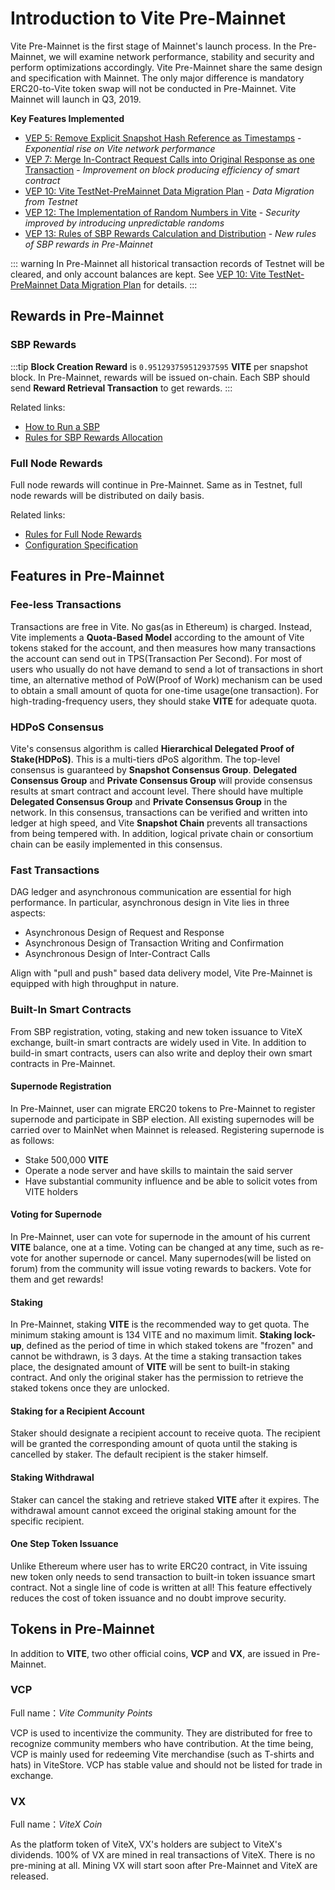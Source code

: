 # Introduction to Vite Pre-Mainnet <Badge text="2.x"/>

Vite Pre-Mainnet is the first stage of Mainnet's launch process. In the Pre-Mainnet, we will examine network performance, stability and security and perform optimizations accordingly.
Vite Pre-Mainnet share the same design and specification with Mainnet. The only major difference is mandatory ERC20-to-Vite token swap will not be conducted in Pre-Mainnet.
Vite Mainnet will launch in Q3, 2019.

**Key Features Implemented**

* [VEP 5: Remove Explicit Snapshot Hash Reference as Timestamps](/vep/vep-5.html) - *Exponential rise on Vite network performance*
* [VEP 7: Merge In-Contract Request Calls into Original Response as one Transaction](/vep/vep-7.html) - *Improvement on block producing efficiency of smart contract*
* [VEP 10: Vite TestNet-PreMainnet Data Migration Plan](/vep/vep-10.html) - *Data Migration from Testnet*
* [VEP 12: The Implementation of Random Numbers in Vite](/vep/vep-12.html) - *Security improved by introducing unpredictable randoms*
* [VEP 13: Rules of SBP Rewards Calculation and Distribution](/vep/vep-13.html) - *New rules of SBP rewards in Pre-Mainnet*

::: warning
In Pre-Mainnet all historical transaction records of Testnet will be cleared, and only account balances are kept. 
See [VEP 10: Vite TestNet-PreMainnet Data Migration Plan](/zh/vep/vep-10.html) for details.
:::

## Rewards in Pre-Mainnet

### SBP Rewards

:::tip
**Block Creation Reward** is `0.951293759512937595` **VITE** per snapshot block. In Pre-Mainnet, rewards will be issued on-chain. Each SBP should send **Reward Retrieval Transaction** to get rewards.
:::

Related links:

* [How to Run a SBP][sbp-manage]
* [Rules for SBP Rewards Allocation][sbp-reward]

### Full Node Rewards

Full node rewards will continue in Pre-Mainnet. Same as in Testnet, full node rewards will be distributed on daily basis. 

Related links:

* [Rules for Full Node Rewards][fullnode-reward]
* [Configuration Specification](../node/install.md#full-node-reward)

## Features in Pre-Mainnet

### Fee-less Transactions

Transactions are free in Vite. No gas(as in Ethereum) is charged. Instead, Vite implements a **Quota-Based Model** according to the amount of Vite tokens staked for the account, and then measures how many transactions the account can send out in TPS(Transaction Per Second). 
For most of users who usually do not have demand to send a lot of transactions in short time, an alternative method of PoW(Proof of Work) mechanism can be used to obtain a small amount of quota for one-time usage(one transaction). 
For high-trading-frequency users, they should stake **VITE** for adequate quota.

### HDPoS Consensus

Vite's consensus algorithm is called **Hierarchical Delegated Proof of Stake(HDPoS)**. This is a multi-tiers dPoS algorithm.
The top-level consensus is guaranteed by **Snapshot Consensus Group**. **Delegated Consensus Group** and **Private Consensus Group** will provide consensus results at smart contract and account level.
There should have multiple **Delegated Consensus Group** and **Private Consensus Group** in the network.
In this consensus, transactions can be verified and written into ledger at high speed, and Vite **Snapshot Chain** prevents all transactions from being tempered with. 
In addition, logical private chain or consortium chain can be easily implemented in this consensus.

### Fast Transactions

DAG ledger and asynchronous communication are essential for high performance. In particular, asynchronous design in Vite lies in three aspects: 

* Asynchronous Design of Request and Response 
* Asynchronous Design of Transaction Writing and Confirmation 
* Asynchronous Design of Inter-Contract Calls

Align with "pull and push" based data delivery model, Vite Pre-Mainnet is equipped with high throughput in nature.

### Built-In Smart Contracts

From SBP registration, voting, staking and new token issuance to ViteX exchange, built-in smart contracts are widely used in Vite.
In addition to build-in smart contracts, users can also write and deploy their own smart contracts in Pre-Mainnet.

#### Supernode Registration

In Pre-Mainnet, user can migrate ERC20 tokens to Pre-Mainnet to register supernode and participate in SBP election. All existing supernodes will be carried over to MainNet when Mainnet is released. 
Registering supernode is as follows:

* Stake 500,000 **VITE**
* Operate a node server and have skills to maintain the said server
* Have substantial community influence and be able to solicit votes from VITE holders

#### Voting for Supernode

In Pre-Mainnet, user can vote for supernode in the amount of his current **VITE** balance, one at a time. Voting can be changed at any time, such as re-vote for another supernode or cancel. 
Many supernodes(will be listed on forum) from the community will issue voting rewards to backers. Vote for them and get rewards!

#### Staking

In Pre-Mainnet, staking **VITE** is the recommended way to get quota. The minimum staking amount is 134 VITE and no maximum limit. 
**Staking lock-up**, defined as the period of time in which staked tokens are "frozen" and cannot be withdrawn, is 3 days. At the time a staking transaction takes place, the designated amount of **VITE** will be sent to built-in staking contract. And only the original staker has the permission to retrieve the staked tokens once they are unlocked.

#### Staking for a Recipient Account

Staker should designate a recipient account to receive quota. The recipient will be granted the corresponding amount of quota until the staking is cancelled by staker. The default recipient is the staker himself.

#### Staking Withdrawal

Staker can cancel the staking and retrieve staked **VITE** after it expires. The withdrawal amount cannot exceed the original staking amount for the specific recipient.

#### One Step Token Issuance

Unlike Ethereum where user has to write ERC20 contract, in Vite issuing new token only needs to send transaction to built-in token issuance smart contract. Not a single line of code is written at all!
This feature effectively reduces the cost of token issuance and no doubt improve security.

## Tokens in Pre-Mainnet

In addition to **VITE**, two other official coins, **VCP** and **VX**, are issued in Pre-Mainnet.

### VCP

Full name：*Vite Community Points*

VCP is used to incentivize the community. They are distributed for free to recognize community members who have contribution. At the time being, VCP is mainly used for redeeming Vite merchandise (such as T-shirts and hats) in ViteStore. 
VCP has stable value and should not be listed for trade in exchange.

### VX

Full name：*ViteX Coin*

As the platform token of ViteX, VX's holders are subject to ViteX's dividends. 100% of VX are mined in real transactions of ViteX. There is no pre-mining at all.
Mining VX will start soon after Pre-Mainnet and ViteX are released.

[sbp-reward]: <../rule/sbp.html#SBP-rewards>
[fullnode-reward]: <../rule/fullnode.html>
[sbp-manage]: <../node/sbp.html>
[web-wallet]: <https://wallet.vite.net>

